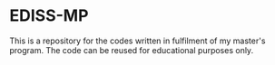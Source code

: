 # EDISS-MP
This is a repository for the codes written in fulfilment of my master's program.
The code can be reused for educational purposes only.

